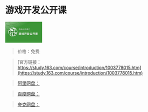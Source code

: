# 游戏开发公开课

![img](../../../assets/study163/free/6632510324954376456.png)

> 价格：免费

> [官方链接：https://study.163.com/course/introduction/1003778015.htm](https://study.163.com/course/introduction/1003778015.htm)

> [阿里网盘：]()

> [百度网盘：]()

> [夸克网盘：]()
